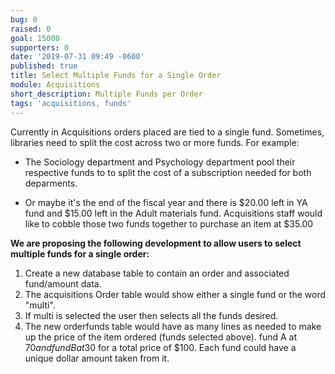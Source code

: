 ```yaml
---
bug: 0
raised: 0
goal: 15000
supporters: 0
date: '2019-07-31 09:49 -0600'
published: true
title: Select Multiple Funds for a Single Order
module: Acquisitions
short_description: Multiple Funds per Order
tags: 'acquisitions, funds'
---
```

Currently in Acquisitions orders placed are tied to a single fund.  Sometimes, libraries need to split the cost across two or more funds.  For example:

- The Sociology department and Psychology department pool their respective funds to to split the cost of a subscription needed for both deparments.

- Or maybe it's the end of the fiscal year and there is $20.00 left in YA fund and $15.00 left in the Adult materials fund.  Acquisitions staff would like to cobble those two funds together to purchase an item at $35.00


**We are proposing the following development to allow users to select multiple funds for a single order:**
1. Create a new database table to contain an order and associated fund/amount data.
2. The acquisitions Order table would show either a single fund or the word "multi". 
3. If multi is selected the user then selects all the funds desired.
4. The new orderfunds table would have as many lines as needed to make up the price of the item ordered (funds selected above).  fund A at $70 and fund B at 30$ for a total price of $100.  Each fund could have a unique dollar amount taken from it.
